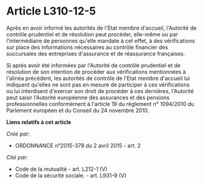 # Article L310-12-5

Après en avoir informé les autorités de l'Etat membre d'accueil, l'Autorité de contrôle prudentiel et de résolution peut
procéder, elle-même ou par l'intermédiaire de personnes qu'elle mandate à cet effet, à des vérifications sur place des
informations nécessaires au contrôle financier des succursales des entreprises d'assurance et de réassurance françaises. 

Si après avoir été informées par l'Autorité de contrôle prudentiel et de résolution de son intention de procéder aux
vérifications mentionnées à l'alinéa précédent, les autorités de contrôle de l'Etat membre d'accueil lui indiquent qu'elles
ne sont pas en mesure de participer à ces vérifications ou lui interdisent d'exercer son droit de procéder à ces dernières,
l'Autorité peut saisir l'Autorité européenne des assurances et des pensions professionnelles conformément à l'article 19 du
règlement n° 1094/2010 du Parlement européen et du Conseil du 24 novembre 2010.

**Liens relatifs à cet article**

_Créé par_:

  - ORDONNANCE n°2015-378 du 2 avril 2015 - art. 2

_Cité par_:

  - Code de la mutualité - art. L212-1 (V)
  - Code de la sécurité sociale. - art. L931-9 (V)
